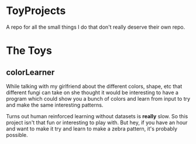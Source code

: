# ToyProjects
A repo for all the small things I do that don't really deserve their own repo.


# The Toys

## colorLearner
While talking with my girlfriend about the different
colors, shape, etc that different fungi can take on
she thought it would be interesting to have a program
which could show you a bunch of colors and learn from
input to try and make the same interesting patterns.

Turns out human reinforced learning without datasets
is **really** slow. So this project isn't that fun
or interesting to play with. But hey, if you have an 
hour and want to make it try and learn to make a zebra
pattern, it's probably possible.

